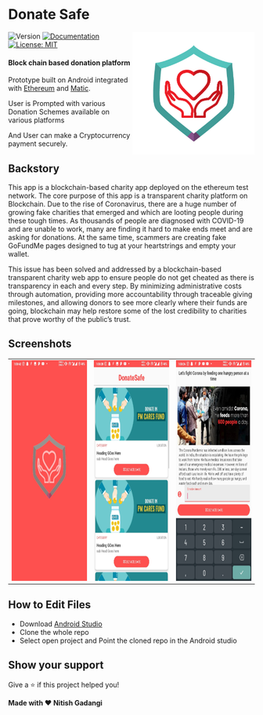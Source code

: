<h1>Donate Safe </h1>
<img alt="LOGO" align="right" height="250" src="logo.jpg" />
<p>
  <img alt="Version" src="https://img.shields.io/badge/version-1.0-blue.svg?cacheSeconds=2592000" />
  <a href="adsasd" target="_blank">
    <img alt="Documentation" src="https://img.shields.io/badge/documentation-yes-brightgreen.svg" />
  </a>
  <a href="#" target="_blank">
    <img alt="License: MIT" src="https://img.shields.io/badge/License-MIT-yellow.svg" />
  </a>
</p>

#### Block chain based donation platform
Prototype built on Android integrated with [Ethereum](https://ethereum.org/) and [Matic](https://matic.network/).

User is Prompted with various Donation Schemes available on various platforms

And User can make a Cryptocurrency payment securely.

## Backstory
This app is a blockchain-based charity app deployed on the ethereum test network. The core purpose of this app is a transparent charity platform on Blockchain. Due to the rise of Coronavirus, there are a huge number of growing fake charities that emerged and which are looting people during these tough times. As thousands of people are diagnosed with COVID-19 and are unable to work, many are finding it hard to make ends meet and are asking for donations. At the same time, scammers are creating fake GoFundMe pages designed to tug at your heartstrings and empty your wallet.

This issue has been solved and addressed by a blockchain-based transparent charity web app to ensure people do not get cheated as there is transparency in each and every step. By minimizing administrative costs through automation, providing more accountability through traceable giving milestones, and allowing donors to see more clearly where their funds are going, blockchain may help restore some of the lost credibility to charities that prove worthy of the public’s trust.

## Screenshots
<table>
    <tr>
     <td><kbd><img height="450" src="./screenshots/one.jpeg"></kbd></td>
     <td><kbd><img height="450" src="./screenshots/two.jpeg"></kbd></td>
     <td><kbd><img height="450" src="./screenshots/three.jpeg"></kbd></td>
    </tr>
</table>

## How to Edit Files

* Download [Android Studio](https://developer.android.com/studio)
* Clone the whole repo
* Select open project and Point the cloned repo in the Android studio

## Show your support

Give a ⭐️ if this project helped you!


 **Made with ❤ Nitish Gadangi**
